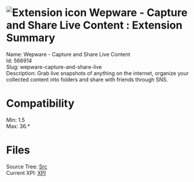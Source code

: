 # ![Extension icon](https://addons.thunderbird.net/user-media/addon_icons/566/566914-64.png?modified=1426069228) Wepware - Capture and Share Live Content : Extension Summary

Name: Wepware - Capture and Share Live Content  
Id: 566914  
Slug: wepware-capture-and-share-live  
Description: Grab live snapshots of anything on the internet, organize your collected content into folders and share with friends through SNS.
  

# Compatibility
Min: 1.5  
Max: 36.*  

# Files

Source Tree: [Src](C:/Dev/Thunderbird/ThunderKdB/xall/xOther/566914-wepware-capture-and-share-live/src)  
Current XPI: [XPI](C:/Dev/Thunderbird/ThunderKdB/xall/xOther/566914-wepware-capture-and-share-live/xpi)  



